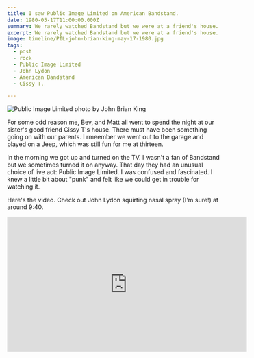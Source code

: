 ```yaml
---
title: I saw Public Image Limited on American Bandstand.
date: 1980-05-17T11:00:00.000Z
summary: We rarely watched Bandstand but we were at a friend's house.
excerpt: We rarely watched Bandstand but we were at a friend's house.
image: timeline/PIL-john-brian-king-may-17-1980.jpg
tags:
  - post
  - rock
  - Public Image Limited
  - John Lydon
  - American Bandstand
  - Cissy T.

---
```


![Public Image Limited photo by John Brian King](/static/img/timeline/PIL-john-brian-king-may-17-1980.jpg)

For some odd reason me, Bev, and Matt all went to spend the night at our sister's good friend Cissy T's house. There must have been something going on with our parents. I rmeember we went out to the garage and played on a Jeep, which was still fun for me at thirteen.

In the morning we got up and turned on the TV. I wasn't a fan of Bandstand but we sometimes turned it on anyway. That day they had an unusual choice of live act: Public Image Limited. I was confused and fascinated. I knew a little bit about "punk" and felt like we could get in trouble for watching it.

Here's the video. Check out John Lydon squirting nasal spray (I'm sure!) at around 9:40.

<iframe width="560" height="315" src="https://www.youtube.com/embed/hZLhqTzjpUM" title="YouTube video player" frameborder="0" allow="accelerometer; autoplay; clipboard-write; encrypted-media; gyroscope; picture-in-picture" allowfullscreen></iframe>